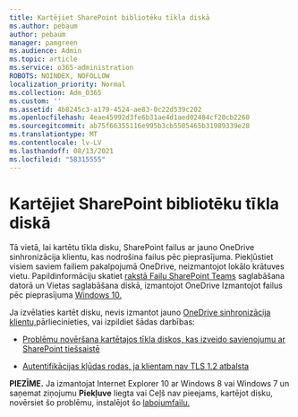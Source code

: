 ```yaml
---
title: Kartējiet SharePoint bibliotēku tīkla diskā
ms.author: pebaum
author: pebaum
manager: pamgreen
ms.audience: Admin
ms.topic: article
ms.service: o365-administration
ROBOTS: NOINDEX, NOFOLLOW
localization_priority: Normal
ms.collection: Adm_O365
ms.custom: ''
ms.assetid: 4b8245c3-a179-4524-ae83-0c22d539c202
ms.openlocfilehash: 4eae45992d3fe6b31ae4d1aed02484cf20cb2260
ms.sourcegitcommit: ab75f66355116e995b3cb5505465b31989339e28
ms.translationtype: MT
ms.contentlocale: lv-LV
ms.lasthandoff: 08/13/2021
ms.locfileid: "58315555"
---
```

# <a name="map-a-sharepoint-library-to-a-network-drive"></a>Kartējiet SharePoint bibliotēku tīkla diskā

Tā vietā, lai kartētu tīkla disku, SharePoint failus ar jauno OneDrive sinhronizācija klientu, kas nodrošina failus pēc pieprasījuma. Piekļūstiet visiem saviem failiem pakalpojumā OneDrive, neizmantojot lokālo krātuves vietu. Papildinformāciju skatiet [rakstā Failu SharePoint Teams](https://support.microsoft.com/office/sync-sharepoint-and-teams-files-with-your-computer-6de9ede8-5b6e-4503-80b2-6190f3354a88) saglabāšana datorā un Vietas saglabāšana diskā, izmantojot OneDrive Izmantojot failus pēc pieprasījuma [Windows 10.](https://support.microsoft.com/office/save-disk-space-with-onedrive-files-on-demand-for-windows-10-0e6860d3-d9f3-4971-b321-7092438fb38e)

Ja izvēlaties kartēt disku, nevis izmantot jauno [OneDrive sinhronizācija klientu,](https://support.microsoft.com/office/sync-sharepoint-and-teams-files-with-your-computer-6de9ede8-5b6e-4503-80b2-6190f3354a88)pārliecinieties, vai izpildiet šādas darbības:

- [Problēmu novēršana kartētajos tīkla diskos, kas izveido savienojumu ar SharePoint tiešsaistē](https://docs.microsoft.com/sharepoint/support/administration/troubleshoot-mapped-network-drives)

- [Autentifikācijas kļūdas rodas, ja klientam nav TLS 1.2 atbalsta](https://docs.microsoft.com/sharepoint/troubleshoot/administration/authentication-errors-tls12-support#network-drive-mapped-to-a-sharepoint-library)  

**PIEZĪME.** Ja izmantojat Internet Explorer 10 ar Windows 8 vai Windows 7 un saņemat ziņojumu **Piekļuve** liegta vai Ceļš nav pieejams, kartējot disku, novērsiet šo problēmu, instalējot šo [labojumfailu.](https://support.microsoft.com/topic/error-when-you-open-a-sharepoint-document-library-in-windows-explorer-or-map-a-network-drive-to-the-library-after-you-install-internet-explorer-10-96e640ba-059f-9b09-bb91-2a0319ee8b1d) 